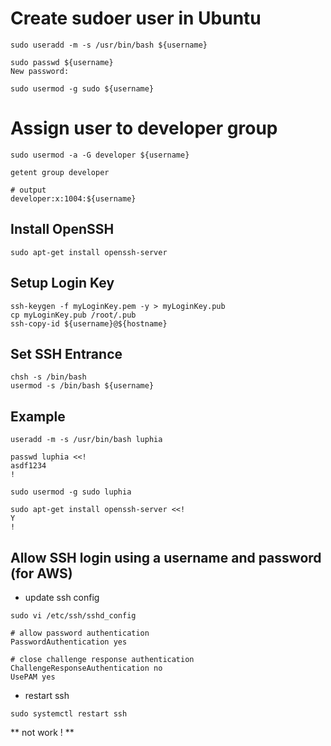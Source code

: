 # Create sudoer user in Ubuntu
```shell
sudo useradd -m -s /usr/bin/bash ${username}
```
```shell
sudo passwd ${username}
New password:
```
```shell
sudo usermod -g sudo ${username}
```

# Assign user to developer group
```shell
sudo usermod -a -G developer ${username}
```
```shell
getent group developer
```
```shell
# output
developer:x:1004:${username}
```

## Install OpenSSH
```shell
sudo apt-get install openssh-server
```

## Setup Login Key
```shell
ssh-keygen -f myLoginKey.pem -y > myLoginKey.pub
cp myLoginKey.pub /root/.pub
ssh-copy-id ${username}@${hostname}
```

## Set SSH Entrance
```shell
chsh -s /bin/bash
usermod -s /bin/bash ${username}
```

## Example
```shell
useradd -m -s /usr/bin/bash luphia
```
```shell
passwd luphia <<!
asdf1234
!
```
```shell
sudo usermod -g sudo luphia
```
```shell
sudo apt-get install openssh-server <<!
Y
!
```

## Allow SSH login using a username and password (for AWS)
- update ssh config
```shell
sudo vi /etc/ssh/sshd_config
```
```shell
# allow password authentication
PasswordAuthentication yes

# close challenge response authentication
ChallengeResponseAuthentication no
UsePAM yes
```
- restart ssh
```shell
sudo systemctl restart ssh
```
** not work ! **
